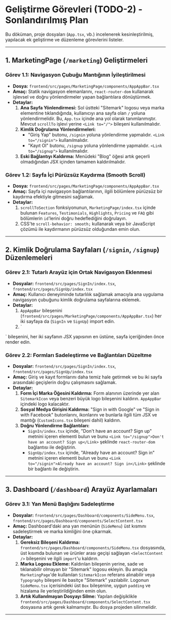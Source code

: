 # Geliştirme Görevleri (TODO-2) - Sonlandırılmış Plan

Bu döküman, proje dosyaları (`App.tsx`, vb.) incelenerek kesinleştirilmiş, yapılacak ek geliştirme ve düzenleme görevlerini listeler.

---

## 1. MarketingPage (`/marketing`) Geliştirmeleri

### Görev 1.1: Navigasyon Çubuğu Mantığının İyileştirilmesi

-   **Dosya:** `frontend/src/pages/MarketingPage/components/AppAppBar.tsx`
-   **Amaç:** Statik navigasyon elemanlarını, `react-router-dom` kullanarak işlevsel ve doğru yönlendirmeler yapan bağlantılara dönüştürmek.
-   **Detaylar:**
    1.  **Ana Sayfa Yönlendirmesi:** Sol üstteki "Sitemark" logosu veya marka elementine tıklandığında, kullanıcıyı ana sayfa olan `/` yoluna yönlendirmelidir. Bu, `App.tsx` içinde ana yol olarak tanımlanmıştır. Mevcut `scrollTo` işlevi yerine `<Link to="/">` bileşeni kullanılmalıdır.
    2.  **Kimlik Doğrulama Yönlendirmeleri:**
        -   "Giriş Yap" butonu, `/signin` yoluna yönlendirme yapmalıdır. `<Link to="/signin">` kullanılmalıdır.
        -   "Kayıt Ol" butonu, `/signup` yoluna yönlendirme yapmalıdır. `<Link to="/signup">` kullanılmalıdır.
    3.  **Eski Bağlantıyı Kaldırma:** Menüdeki "Blog" öğesi artık geçerli olmadığından JSX içinden tamamen kaldırılmalıdır.

### Görev 1.2: Sayfa İçi Pürüzsüz Kaydırma (Smooth Scroll)

-   **Dosya:** `frontend/src/pages/MarketingPage/components/AppAppBar.tsx`
-   **Amaç:** Sayfa içi navigasyon bağlantılarının, ilgili bölümlere pürüzsüz bir kaydırma efektiyle gitmesini sağlamak.
-   **Detaylar:**
    1.  `scrollToSection` fonksiyonunun, `MarketingPage/index.tsx` içinde bulunan `Features`, `Testimonials`, `Highlights`, `Pricing` ve `FAQ` gibi bölümlerin `id`'lerini doğru hedeflediğini doğrulayın.
    2.  CSS'te `scroll-behavior: smooth;` kullanarak veya bir JavaScript çözümü ile kaydırmanın pürüzsüz olduğundan emin olun.

---

## 2. Kimlik Doğrulama Sayfaları (`/signin`, `/signup`) Düzenlemeleri

### Görev 2.1: Tutarlı Arayüz için Ortak Navigasyon Eklenmesi

-   **Dosyalar:** `frontend/src/pages/SignIn/index.tsx`, `frontend/src/pages/SignUp/index.tsx`
-   **Amaç:** Kullanıcı deneyiminde tutarlılık sağlamak amacıyla ana uygulama navigasyon çubuğunu kimlik doğrulama sayfalarına eklemek.
-   **Detaylar:**
    1.  `AppAppBar` bileşenini (`frontend/src/pages/MarketingPage/components/AppAppBar.tsx`) her iki sayfaya da (`SignIn` ve `SignUp`) import edin.
    2.  `
<AppAppBar />
` bileşenini, her iki sayfanın JSX yapısının en üstüne, sayfa içeriğinden önce render edin.

### Görev 2.2: Formları Sadeleştirme ve Bağlantıları Düzeltme

-   **Dosyalar:** `frontend/src/pages/SignIn/index.tsx`, `frontend/src/pages/SignUp/index.tsx`
-   **Amaç:** Giriş ve kayıt formlarını daha temiz hale getirmek ve bu iki sayfa arasındaki geçişlerin doğru çalışmasını sağlamak.
-   **Detaylar:**
    1.  **Form İçi Marka Öğesini Kaldırma:** Form alanının üzerinde yer alan `SitemarkIcon` veya benzeri büyük logo bileşenini kaldırın. `AppAppBar` içindeki logo kalacaktır.
    2.  **Sosyal Medya Girişini Kaldırma:** "Sign in with Google" ve "Sign in with Facebook" butonlarını, ikonlarını ve bunlarla ilgili tüm JSX ve mantığı (`CustomIcons.tsx` bileşeni dahil) kaldırın.
    3.  **Doğru Yönlendirme Bağlantıları:**
        -   `SignIn/index.tsx` içinde, "Don't have an account? Sign up" metnini içeren elementi bulun ve bunu `<Link to="/signup">Don't have an account? Sign up</Link>` şeklinde `react-router-dom` bağlantısı ile değiştirin.
        -   `SignUp/index.tsx` içinde, "Already have an account? Sign in" metnini içeren elementi bulun ve bunu `<Link to="/signin">Already have an account? Sign in</Link>` şeklinde bir bağlantı ile değiştirin.

---

## 3. Dashboard (`/dashboard`) Arayüz Ayarlamaları

### Görev 3.1: Yan Menü Başlığını Sadeleştirme

-   **Dosyalar:** `frontend/src/pages/Dashboard/components/SideMenu.tsx`, `frontend/src/pages/Dashboard/components/SelectContent.tsx`
-   **Amaç:** Dashboard'daki ana yan menünün (`SideMenu`) üst kısmını sadeleştirmek ve marka kimliğini öne çıkarmak.
-   **Detaylar:**
    1.  **Gereksiz Bileşeni Kaldırma:** `frontend/src/pages/Dashboard/components/SideMenu.tsx` dosyasında, üst kısımda bulunan ve ürünler arası geçişi sağlayan `<SelectContent />` bileşenini ve ilgili `import`'u kaldırın.
    2.  **Marka Logosu Ekleme:** Kaldırılan bileşenin yerine, sade ve tıklanabilir olmayan bir "Sitemark" logosu ekleyin. Bu amaçla `MarketingPage`'de kullanılan `SitemarkIcon` referans alınabilir veya `Typography` bileşeni ile basitçe "Sitemark" yazılabilir. Logonun `SideMenu.tsx` içerisindeki üst `Box` bileşenine, uygun `padding` ve hizalama ile yerleştirildiğinden emin olun.
    3.  **Artık Kullanılmayan Dosyayı Silme:** Yapılan değişiklikle `frontend/src/pages/Dashboard/components/SelectContent.tsx` dosyasına artık gerek kalmamıştır. Bu dosya projeden silinmelidir.

---
